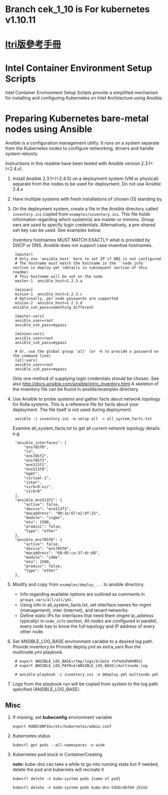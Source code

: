 # Branch cek_1_10 is For kubernetes v1.10.11
# [Itri版參考手冊](https://hackmd.io/csJjJhTBSCGhTTEghiByeA?view)  
  

Intel Container Environment Setup Scripts
============================================

Intel Container Environment Setup Sctipts provide a simplified mechanism for installing and configuring Kubernetes on Intel Architecture using Ansible.

Preparing Kubernetes bare-metal nodes using Ansible
============================================

Ansible is a configuration management utility.  It runs on a system separate from the Kubernetes nodes to configure networking, drivers and handle system reboots.

Instructions in this readme have been tested with Ansible version 2.3.1+(<2.4.x).

1. Install Ansible 2.3.1+(<2.4.0) on a deployment system (VM or physical) separate from the nodes to be used for deployment.
   Do not use Ansible 2.4.x

2. Have multiple systems with fresh installations of chosen OS standing by.

3. On the deployment system, create a file in the Ansible directory called ``inventory.ini`` copied from ``examples/inventory.ini``.
   This file holds information regarding which system(s) are master or minions.
   Group vars are used to specify login credentials.  Alternatively, a pre-shared ssh key can be used.  See examples below.

    Inventory hostnames MUST MATCH EXACTLY what is provided by DHCP or DNS.  Ansible does not support case-insentive hostnames.

        [master]
        # Only use 'ansible_host' here to set IP if DNS is not configured
        # The hostname must match the hostname in the ``node_info`` section in deploy.yml (details in subsequent section of this readme)
        # This hostname will be set on the node
        master-1  ansible_host=1.2.3.a

        [minion]
        minion-1  ansible_host=1.2.3.c
        # Optionally, per node passwords are supported
        minion-2  ansible_host=1.2.3.d ansible_ssh_pass=something_different

        [master:vars]
        ansible_user=root
        ansible_ssh_pass=mypass

        [minion:vars]
        ansible_user=root
        ansible_ssh_pass=mypass

        # Or, use the global group 'all' (or -k to provide a password on the command line)
        [all:vars]
        ansible_user=root
        ansible_ssh_pass=mypass

    Only one method of supplying login credentials should be chosen.
    See also http://docs.ansible.com/ansible/intro_inventory.html
    A skeleton of the inventory file can be found in ansible/examples directory.

4. Use Ansible to probe systems and gather facts about network topology for Kolla systems.
   This is a reference file for facts about your deployment. The file itself is not used during deployment.

        ansible -i inventory.ini -m setup all  > all_system_facts.txt

    Examine all_system_facts.txt to get all current network topology details.
    e.g.


        "ansible_interfaces": [
            "ens785f0",
            "lo",
            "ens785f2",
            "ens785f3",
            "ens513f1",
            "ens513f0",
            "mgmt",
            "virtual-1",
            "inter",
            "virbr0-nic",
            "virbr0"
        ],
        "ansible_ens513f1": {
            "active": false,
            "device": "ens513f1",
            "macaddress": "00:1e:67:e2:6f:25",
            "module": "ixgbe",
            "mtu": 1500,
            "promisc": false,
            "type": "ether"
        },
        "ansible_ens785f0": {
            "active": false,
            "device": "ens785f0",
            "macaddress": "68:05:ca:37:dc:68",
            "module": "i40e",
            "mtu": 1500,
            "promisc": false,
            "type": "ether"
        },

5. Modify and copy from ``examples/deploy_...`` to ansible directory.
    - Info regarding available options are outlined as comments in ``groups_vars/all/all/yml``.
    - Using info in all_system_facts.txt, set interface names for mgmt (management), inter (internet), and tenant networks.
    - Define static IPs for interfaces that need them (mgmt ip_address typically) in ``node_info`` section.
      All nodes are configured in parallel, every node has to know the full topology and IP address of every other node.


6. Set ANSIBLE_LOG_BASE environment variable to a desired log path.
   Provide inventory.ini
   Provide deploy.yml as extra_vars
   Run the multinode.yml playbook.

        # export ANSIBLE_LOG_BASE=/tmp/logs/$(date +%Y%m%d%H%M%S)
        # export ANSIBLE_LOG_PATH=$(ANSIBLE_LOG_BASE)/multinode.log

        # ansible-playbook -i inventory.ini -e @deploy.yml multinode.yml


7. Logs from the playbook run will be copied from system to the log path specified (ANSIBLE_LOG_BASE).

Misc
----

   1. If missing, set **kubeconfig** environment variable

      ``export KUBECONFIG=/etc/kubernetes/admin.conf``

   2. Kubernetes status

      ``kubectl get pods --all-namespaces -o wide``

   3. Kubernetes pod stuck in ContainerCreating

      **note:** kube-dns can take a while to go into running state but if needed, delete the pod and kubernets will recreate it

      ``kubectl delete -n kube-system pods {name of pod}``
      
      ``kubectl delete -n kube-system pods kube-dns-545bc4bfd4-jh2xb``
